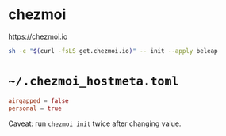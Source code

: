 # chezmoi

https://chezmoi.io

```sh
sh -c "$(curl -fsLS get.chezmoi.io)" -- init --apply beleap
```

# `~/.chezmoi_hostmeta.toml`

```toml
airgapped = false
personal = true
```

Caveat: run `chezmoi init` twice after changing value.
